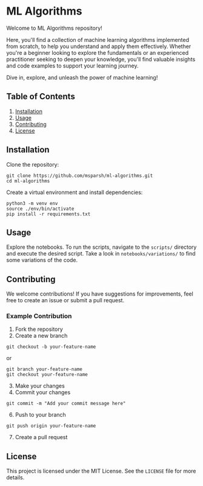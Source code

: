 # ML Algorithms

Welcome to ML Algorithms repository!

Here, you'll find a collection of machine learning algorithms implemented from scratch, to help you understand and apply them effectively. Whether you're a beginner looking to explore the fundamentals or an experienced practitioner seeking to deepen your knowledge, you'll find valuable insights and code examples to support your learning journey. 

Dive in, explore,
and unleash the power of machine learning!

## Table of Contents


1. [Installation](#installation)
2. [Usage](#usage)
3. [Contributing](#contributing)
4. [License](#license)

## Installation

Clone the repository:
```shell
git clone https://github.com/msparsh/ml-algorithms.git
cd ml-algorithms
```
Create a virtual environment and install dependencies:

```shell
python3 -m venv env
source ./env/bin/activate
pip install -r requirements.txt
```
## Usage

Explore the notebooks. To run the scripts, navigate to the `scripts/` directory and execute the desired script. Take a look in `notebooks/variations/` to find some variations of the code. 

## Contributing

We welcome contributions! If you have suggestions for improvements, feel free to create an issue or submit a pull request.

### Example Contribution

1. Fork the repository
2. Create a new branch
```shell
git checkout -b your-feature-name
```
or 
```shell
git branch your-feature-name
git checkout your-feature-name
```

3. Make your changes
4. Commit your changes
```shell
git commit -m "Add your commit message here"
```

6. Push to your branch
```shell
git push origin your-feature-name
```
7. Create a pull request

## License

This project is licensed under the MIT License. See the `LICENSE` file for more details.
